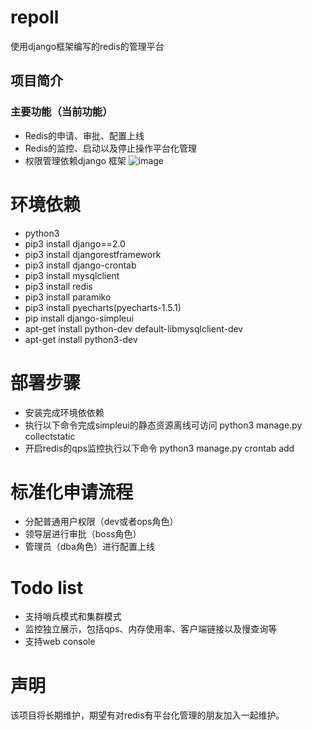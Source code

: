 # repoll
使用django框架编写的redis的管理平台

## 项目简介
### 主要功能（当前功能）
- Redis的申请、审批、配置上线
- Redis的监控、启动以及停止操作平台化管理
- 权限管理依赖django 框架
![image](https://github.com/NaNShaner/repoll/blob/master/images/main.png)

# 环境依赖
- python3
- pip3 install django==2.0
- pip3 install djangorestframework
- pip3 install django-crontab
- pip3 install mysqlclient
- pip3 install redis
- pip3 install paramiko
- pip3 install pyecharts(pyecharts-1.5.1)
- pip install django-simpleui
- apt-get install python-dev default-libmysqlclient-dev
- apt-get install python3-dev

# 部署步骤
* 安装完成环境依依赖
* 执行以下命令完成simpleui的静态资源离线可访问
python3 manage.py  collectstatic
* 开启redis的qps监控执行以下命令
python3 manage.py crontab add

# 标准化申请流程
* 分配普通用户权限（dev或者ops角色）
* 领导层进行审批（boss角色）
* 管理员（dba角色）进行配置上线

# Todo list
- 支持哨兵模式和集群模式
- 监控独立展示，包括qps、内存使用率、客户端链接以及慢查询等
- 支持web console

# 声明
该项目将长期维护，期望有对redis有平台化管理的朋友加入一起维护。

